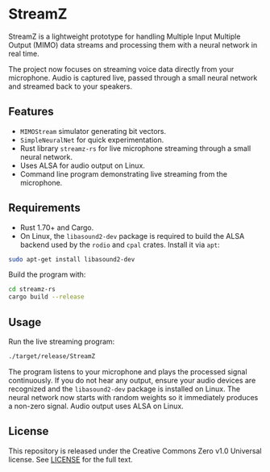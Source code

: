 # StreamZ

StreamZ is a lightweight prototype for handling Multiple Input Multiple Output (MIMO) data streams and processing them with a neural network in real time.

The project now focuses on streaming voice data directly from your microphone. Audio is captured live, passed through a small neural network and streamed back to your speakers.

## Features

- `MIMOStream` simulator generating bit vectors.
- `SimpleNeuralNet` for quick experimentation.
- Rust library `streamz-rs` for live microphone streaming through a small neural network.
- Uses ALSA for audio output on Linux.
- Command line program demonstrating live streaming from the microphone.

## Requirements

- Rust 1.70+ and Cargo.
- On Linux, the `libasound2-dev` package is required to build the ALSA backend
  used by the `rodio` and `cpal` crates. Install it via `apt`:

```bash
sudo apt-get install libasound2-dev
```

Build the program with:

```bash
cd streamz-rs
cargo build --release
```

## Usage

Run the live streaming program:

```bash
./target/release/StreamZ
```

The program listens to your microphone and plays the processed signal continuously.
If you do not hear any output, ensure your audio devices are recognized and the
`libasound2-dev` package is installed on Linux. The neural network now starts
with random weights so it immediately produces a non-zero signal.
Audio output uses ALSA on Linux.

## License

This repository is released under the Creative Commons Zero v1.0 Universal license. See [LICENSE](LICENSE) for the full text.
